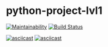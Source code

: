 # python-project-lvl1

[![Maintainability](https://api.codeclimate.com/v1/badges/a99a88d28ad37a79dbf6/maintainability)](https://codeclimate.com/github/codeclimate/codeclimate/maintainability)
[![Build Status](https://travis-ci.com/travis-ci/travis-web.svg?branch=master)](https://travis-ci.com/travis-ci/travis-web)

[![asciicast](https://asciinema.org/a/D47ngKzzM8XUFcrYwgm3SgbdV.svg)](https://asciinema.org/a/D47ngKzzM8XUFcrYwgm3SgbdV)
[![asciicast](https://asciinema.org/a/aWwxr14zqXxfPhbFGTvAJuQ3i.svg)](https://asciinema.org/a/aWwxr14zqXxfPhbFGTvAJuQ3i)
